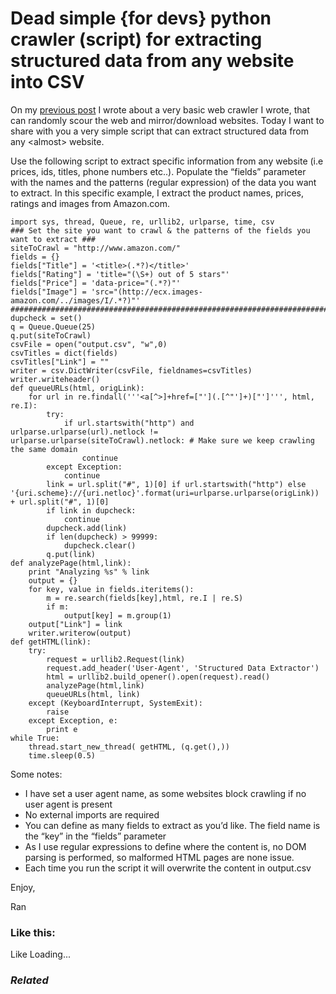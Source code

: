 # Dead simple {for devs} python crawler (script) for extracting structured data from any website into CSV

On my [previous
post](http://blog.webhose.io/2015/08/12/tiny-basic-multi-threaded-web-crawler-in-python/) I
wrote about a very basic web crawler I wrote, that can randomly scour
the web and mirror/download websites. Today I want to share with you a
very simple script that can extract structured data from any
&lt;almost&gt; website.

Use the following script to extract specific information from any
website (i.e prices, ids, titles, phone numbers etc..). Populate the
“fields” parameter with the names and the patterns (regular expression)
of the data you want to extract. In this specific example, I extract the
product names, prices, ratings and images from Amazon.com.

    import sys, thread, Queue, re, urllib2, urlparse, time, csv
    ### Set the site you want to crawl & the patterns of the fields you want to extract ###
    siteToCrawl = "http://www.amazon.com/"
    fields = {}
    fields["Title"] = '<title>(.*?)</title>'
    fields["Rating"] = 'title="(\S+) out of 5 stars"'
    fields["Price"] = 'data-price="(.*?)"'
    fields["Image"] = 'src="(http://ecx.images-amazon.com/../images/I/.*?)"'
    ########################################################################
    dupcheck = set()
    q = Queue.Queue(25)
    q.put(siteToCrawl)
    csvFile = open("output.csv", "w",0)
    csvTitles = dict(fields)
    csvTitles["Link"] = ""
    writer = csv.DictWriter(csvFile, fieldnames=csvTitles)
    writer.writeheader()
    def queueURLs(html, origLink):
        for url in re.findall('''<a[^>]+href=["'](.[^"']+)["']''', html, re.I):
            try:
                if url.startswith("http") and urlparse.urlparse(url).netlock !=  urlparse.urlparse(siteToCrawl).netlock: # Make sure we keep crawling the same domain
                    continue
            except Exception:
                continue
            link = url.split("#", 1)[0] if url.startswith("http") else '{uri.scheme}://{uri.netloc}'.format(uri=urlparse.urlparse(origLink)) + url.split("#", 1)[0]
            if link in dupcheck:
                continue
            dupcheck.add(link)
            if len(dupcheck) > 99999:
                dupcheck.clear()
            q.put(link)
    def analyzePage(html,link):
        print "Analyzing %s" % link
        output = {}
        for key, value in fields.iteritems():
            m = re.search(fields[key],html, re.I | re.S)
            if m:
                output[key] = m.group(1)
        output["Link"] = link
        writer.writerow(output)
    def getHTML(link):
        try:
            request = urllib2.Request(link)
            request.add_header('User-Agent', 'Structured Data Extractor')
            html = urllib2.build_opener().open(request).read()
            analyzePage(html,link)
            queueURLs(html, link)
        except (KeyboardInterrupt, SystemExit):
            raise
        except Exception, e:
            print e
    while True:
        thread.start_new_thread( getHTML, (q.get(),))
        time.sleep(0.5)

Some notes:

-   I have set a user agent name, as some websites block crawling if no
    user agent is present
-   No external imports are required
-   You can define as many fields to extract as you’d like. The field
    name is the “key” in the “fields” parameter
-   As I use regular expressions to define where the content is, no DOM
    parsing is performed, so malformed HTML pages are none issue.
-   Each time you run the script it will overwrite the content in
    output.csv

Enjoy,

Ran

### Like this:

<span class="button"><span>Like</span></span> <span
class="loading">Loading...</span>

### *Related*


